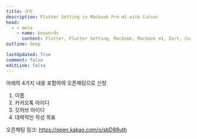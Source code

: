 ```yaml
---
title: 규칙
description: Flutter Setting in Macbook Pro m1 with Cursor
head:
  - - meta
    - name: keywords
      content: Flutter, Flutter Setting, Macbook, Macbook m1, Dart, Cursor
outline: deep

lastUpdated: True
comment: false
editLink: false
---
```


아래의 4가지 내용 포함하여 오픈채팅으로 신청

1. 이름
2. 카카오톡 아이디
3. 깃허브 아이디
4. 대략적인 작성 목표

오픈채팅 링크: https://open.kakao.com/o/sbD89uth
